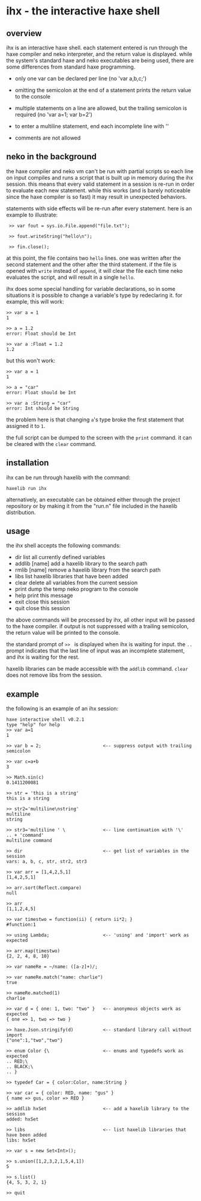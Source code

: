 ihx - the interactive haxe shell
================================

overview
--------

ihx is an interactive haxe shell.  each statement entered is run
through the haxe compiler and neko interpreter, and the return value
is displayed.  while the system's standard haxe and neko executables
are being used, there are some differences from standard haxe
programming.

- only one var can be declared per line (no 'var a,b,c;')

- omitting the semicolon at the end of a statement prints the return
  value to the console

- multiple statements on a line are allowed, but the trailing
  semicolon is required (no 'var a=1; var b=2')

- to enter a multiline statement, end each incomplete line with '\'

- comments are not allowed


neko in the background
----------------------

the haxe compiler and neko vm can't be run with partial scripts so
each line on input compiles and runs a script that is built up in
memory during the ihx session.  this means that every valid statement
in a session is re-run in order to evaluate each new statement.  while
this works (and is barely noticeable since the haxe compiler is so
fast) it may result in unexpected behaviors.

statements with side effects will be re-run after every statement.
here is an example to illustrate:

     >> var fout = sys.io.File.append("file.txt");

     >> fout.writeString("hello\n");

     >> fin.close();

at this point, the file contains two `hello` lines.  one was written
after the second statement and the other after the third statement.
if the file is opened with `write` instead of `append`, it will clear
the file each time neko evaluates the script, and will result in a
single `hello`.

ihx does some special handling for variable declarations, so in some
situations it is possible to change a variable's type by redeclaring
it.  for example, this will work:

    >> var a = 1
    1

    >> a = 1.2
    error: Float should be Int

    >> var a :Float = 1.2
    1.2

but this won't work:

    >> var a = 1
    1

    >> a = "car"
    error: Float should be Int

    >> var a :String = "car"
    error: Int should be String

the problem here is that changing `a`'s type broke the first
statement that assigned it to `1`.

the full script can be dumped to the screen with the `print` command.
it can be cleared with the `clear` command.


installation
------------

ihx can be run through haxelib with the command:

    haxelib run ihx

alternatively, an executable can be obtained either through the
project repository or by making it from the "run.n" file included in
the haxelib distribution.


usage
-----

the ihx shell accepts the following commands:

- dir            list all currently defined variables
- addlib [name]  add a haxelib library to the search path
- rmlib  [name]  remove a haxelib library from the search path
- libs           list haxelib libraries that have been added
- clear          delete all variables from the current session
- print          dump the temp neko program to the console
- help           print this message
- exit           close this session
- quit           close this session

the above commands will be processed by ihx, all other input will be
passed to the haxe compiler.  if output is not suppressed with a
trailing semicolon, the return value will be printed to the console.

the standard prompt of `>> ` is displayed when ihx is waiting for
input.  the `.. ` prompt indicates that the last line of input was an
incomplete statement, and ihx is waiting for the rest.

haxelib libraries can be made accessible with the `addlib` command.
`clear` does not remove libs from the session.


example
-------

the following is an example of an ihx session:

    haxe interactive shell v0.2.1
    type "help" for help
    >> var a=1
    1

    >> var b = 2;                       <-- suppress output with trailing semicolon

    >> var c=a+b
    3

    >> Math.sin(c)
    0.1411200081

    >> str = 'this is a string'
    this is a string

    >> str2='multiline\nstring'
    multiline
    string

    >> str3='multiline ' \              <-- line continuation with '\'
    .. + 'command'
    multiline command

    >> dir                              <-- get list of variables in the session
    vars: a, b, c, str, str2, str3

    >> var arr = [1,4,2,5,1]
    [1,4,2,5,1]

    >> arr.sort(Reflect.compare)
    null

    >> arr
    [1,1,2,4,5]

    >> var timestwo = function(ii) { return ii*2; }
    #function:1

    >> using Lambda;                    <-- 'using' and 'import' work as expected

    >> arr.map(timestwo)
    {2, 2, 4, 8, 10}

    >> var nameRe = ~/name: ([a-z]+)/;

    >> var nameRe.match("name: charlie")
    true

    >> nameRe.matched(1)
    charlie

    >> var d = { one: 1, two: "two" }   <-- anonymous objects work as expected
    { one => 1, two => two }

    >> haxe.Json.stringify(d)           <-- standard library call without import
    {"one":1,"two","two"}

    >> enum Color {\                    <-- enums and typedefs work as expected
    .. RED;\
    .. BLACK;\
    .. }

    >> typedef Car = { color:Color, name:String }

    >> var car = { color: RED, name: "gus" }
    { name => gus, color => RED }

    >> addlib hxSet                     <-- add a haxelib library to the session
    added: hxSet

    >> libs                             <-- list haxelib libraries that have been added
    libs: hxSet

    >> var s = new Set<Int>();

    >> s.union([1,2,3,2,1,5,4,1])
    5

    >> s.list()
    {4, 5, 3, 2, 1}

    >> quit


